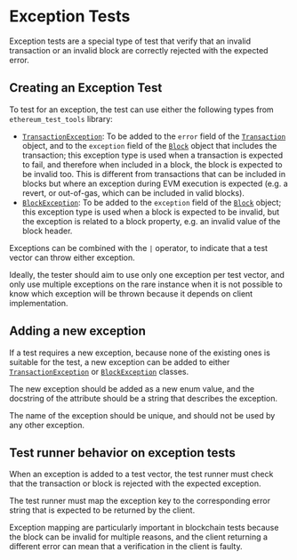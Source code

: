 # Exception Tests

Exception tests are a special type of test that verify that an invalid transaction or an invalid block are correctly rejected with the expected error.

## Creating an Exception Test

To test for an exception, the test can use either the following types from `ethereum_test_tools` library:

- [`TransactionException`](../../library/ethereum_test_tools/#ethereum_test_tools.TransactionException): To be added to the `error` field of the [`Transaction`](../../library/ethereum_test_tools/#ethereum_test_tools.Transaction) object, and to the `exception` field of the [`Block`](../../library/ethereum_test_tools/#ethereum_test_tools.Block) object that includes the transaction; this exception type is used when a transaction is expected to fail, and therefore when included in a block, the block is expected to be invalid too. This is different from transactions that can be included in blocks but where an exception during EVM execution is expected (e.g. a revert, or out-of-gas, which can be included in valid blocks).
- [`BlockException`](../../library/ethereum_test_tools/#ethereum_test_tools.BlockException): To be added to the `exception` field of the [`Block`](../../library/ethereum_test_tools/#ethereum_test_tools.Block) object; this exception type is used when a block is expected to be invalid, but the exception is related to a block property, e.g. an invalid value of the block header.

Exceptions can be combined with the `|` operator, to indicate that a test vector can throw either exception.

Ideally, the tester should aim to use only one exception per test vector, and only use multiple exceptions on the rare instance when it is not possible to know which exception will be thrown because it depends on client implementation.

## Adding a new exception

If a test requires a new exception, because none of the existing ones is suitable for the test, a new exception can be added to either [`TransactionException`](../../library/ethereum_test_tools/#ethereum_test_tools.TransactionException) or [`BlockException`](../../library/ethereum_test_tools/#ethereum_test_tools.BlockException) classes.

The new exception should be added as a new enum value, and the docstring of the attribute should be a string that describes the exception.

The name of the exception should be unique, and should not be used by any other exception.

## Test runner behavior on exception tests

When an exception is added to a test vector, the test runner must check that the transaction or block is rejected with the expected exception.

The test runner must map the exception key to the corresponding error string that is expected to be returned by the client.

Exception mapping are particularly important in blockchain tests because the block can be invalid for multiple reasons, and the client returning a different error can mean that a verification in the client is faulty.
